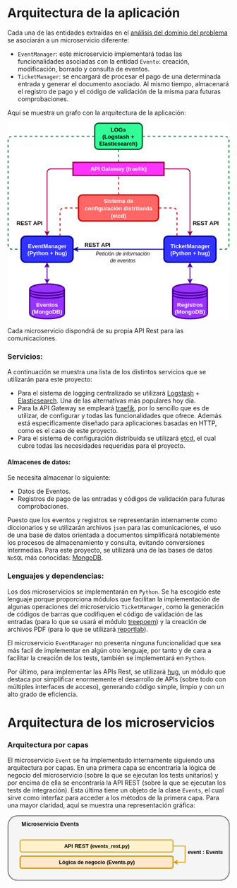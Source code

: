 # Arquitectura de la aplicación

Cada una de las entidades extraídas en el [análisis del dominio del problema](https://github.com/alvarillo89/UGR-CC-Project/blob/master/docs/domain.md) se asociarán a un microservicio diferente: 

+ `EventManager`: este microservicio implementará todas las funcionalidades asociadas con la entidad `Evento`: creación, modificación, borrado y consulta de eventos.
+ `TicketManager`: se encargará de procesar el pago de una determinada entrada y generar el documento asociado. Al mismo tiempo, almacenará el registro de pago y el código de validación de la misma para futuras comprobaciones. 

Aquí se muestra un grafo con la arquitectura de la aplicación:

![](imgs/Hito0/Arquitectura.png)

Cada microservicio dispondrá de su propia API Rest para las comunicaciones.

### Servicios:

A continuación se muestra una lista de los distintos servicios que se utilizarán para este proyecto:

- Para el sistema de logging centralizado se utilizará [Logstash](https://www.elastic.co/es/products/logstash) + [Elasticsearch](https://github.com/elastic/elasticsearch). Una de las alternativas más populares hoy día.
- Para la API Gateway se empleará [traefik](https://traefik.io/), por lo sencillo que es de utilizar, de configurar y todas las funcionalidades que ofrece. Además está especificamente diseñado para aplicaciones basadas en HTTP, como es el caso de este proyecto.
- Para el sistema de configuración distribuida se utilizará [etcd](https://etcd.io/), el cual cubre todas las necesidades requeridas para el proyecto.


#### Almacenes de datos:

Se necesita almacenar lo siguiente:

- Datos de Eventos.
- Registros de pago de las entradas y códigos de validación para futuras comprobaciones.

Puesto que los eventos y registros se representarán internamente como diccionarios y se utilizarán archivos `json` para las comunicaciones, el uso de una base de datos orientada a documentos simplificará notablemente los procesos de almacenamiento y consulta, evitando conversiones intermedias. Para este proyecto, se utilizará una de las bases de datos `NoSQL` más conocidas: [MongoDB](https://www.mongodb.com/es).

### Lenguajes y dependencias:

Los dos microservicios se implementarán en `Python`. Se ha escogido este lenguaje porque proporciona módulos que facilitan la implementación de algunas operaciones del microservicio `TicketManager`, como la generación de códigos de barras que codifiquen el código de validación de las entradas (para lo que se usará el módulo [treepoem](https://pypi.org/project/treepoem/)) y la creación de archivos PDF (para lo que se utilizará [reportlab](https://pypi.org/project/reportlab/)).

El microservicio `EventManager` no presenta ninguna funcionalidad que sea más facil de implementar en algún otro lenguaje, por tanto y de cara a facilitar la creación de los tests, también se implementará en `Python`.

Por último, para implementar las APIs Rest, se utilizará [hug](https://www.hug.rest/), un módulo que destaca por simplificar enormemente el desarrollo de APIs (sobre todo con múltiples interfaces de acceso), generando código simple, limpio y con un alto grado de eficiencia.


# Arquitectura de los microservicios

### Arquitectura por capas

El microservicio `Event` se ha implementado internamente siguiendo una arquitectura por capas. En una primera capa se encontraría la lógica de negocio del microservicio (sobre la que se ejecutan los tests unitarios) y por encima de ella se encontraría la API REST (sobre la que se ejecutan los tests de integración). Esta última tiene un objeto de la clase `Events`, el cual sirve como interfaz para acceder a los métodos de la primera capa. Para una mayor claridad, aquí se muestra una representación gráfica:

![](imgs/resources3/capas.png)